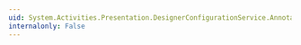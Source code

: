 ```yaml
---
uid: System.Activities.Presentation.DesignerConfigurationService.AnnotationEnabled
internalonly: False
---
```

